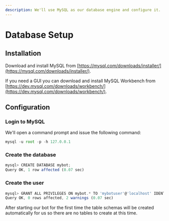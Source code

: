 ```yaml
---
description: We'll use MySQL as our database engine and configure it.
---
```


# Database Setup

## Installation

Download and install MySQL from [https://mysql.com/downloads/installer/](https://mysql.com/downloads/installer/).

If you need a GUI you can download and install MySQL Workbench from [https://dev.mysql.com/downloads/workbench/](https://dev.mysql.com/downloads/workbench/).

## Configuration

### Login to MySQL

We'll open a command prompt and issue the following command:

```typescript
mysql -u root -p -h 127.0.0.1
```

### Create the database

```typescript
mysql> CREATE DATABASE mybot;
Query OK, 1 row affected (0.07 sec)
```

### Create the user

```typescript
mysql> GRANT ALL PRIVILEGES ON mybot.* TO 'mybotuser'@'localhost' IDENTIFIED BY 'mybotpassword';
Query OK, 0 rows affected, 2 warnings (0.07 sec)
```

After starting our bot for the first time the table schemas will be created automatically for us so there are no tables to create at this time.

